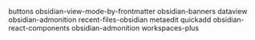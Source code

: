 buttons
obsidian-view-mode-by-frontmatter
obsidian-banners
dataview
obsidian-admonition
recent-files-obsidian
metaedit
quickadd
obsidian-react-components
obsidian-admonition
workspaces-plus
